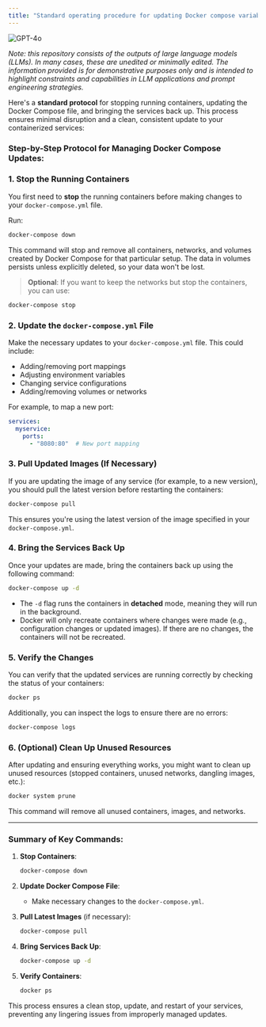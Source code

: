 ```yaml
---
title: "Standard operating procedure for updating Docker compose variables"
---
```

![GPT-4o](https://img.shields.io/badge/GPT--4o-3333FF?style=for-the-badge&logo=openai&logoColor=white)



*Note: this repository consists of the outputs of large language models (LLMs). In many cases, these are unedited or minimally edited. The information provided is for demonstrative purposes only and is intended to highlight constraints and capabilities in LLM applications and prompt engineering strategies.*


Here's a **standard protocol** for stopping running containers, updating the Docker Compose file, and bringing the services back up. This process ensures minimal disruption and a clean, consistent update to your containerized services:

### Step-by-Step Protocol for Managing Docker Compose Updates:

### 1. **Stop the Running Containers**

You first need to **stop** the running containers before making changes to your `docker-compose.yml` file.

Run:
```bash
docker-compose down
```
This command will stop and remove all containers, networks, and volumes created by Docker Compose for that particular setup. The data in volumes persists unless explicitly deleted, so your data won't be lost.

> **Optional**: If you want to keep the networks but stop the containers, you can use:
```bash
docker-compose stop
```

### 2. **Update the `docker-compose.yml` File**

Make the necessary updates to your `docker-compose.yml` file. This could include:
- Adding/removing port mappings
- Adjusting environment variables
- Changing service configurations
- Adding/removing volumes or networks

For example, to map a new port:
```yaml
services:
  myservice:
    ports:
      - "8080:80"  # New port mapping
```

### 3. **Pull Updated Images (If Necessary)**

If you are updating the image of any service (for example, to a new version), you should pull the latest version before restarting the containers:

```bash
docker-compose pull
```
This ensures you're using the latest version of the image specified in your `docker-compose.yml`.

### 4. **Bring the Services Back Up**

Once your updates are made, bring the containers back up using the following command:
```bash
docker-compose up -d
```

- The `-d` flag runs the containers in **detached** mode, meaning they will run in the background.
- Docker will only recreate containers where changes were made (e.g., configuration changes or updated images). If there are no changes, the containers will not be recreated.

### 5. **Verify the Changes**

You can verify that the updated services are running correctly by checking the status of your containers:

```bash
docker ps
```

Additionally, you can inspect the logs to ensure there are no errors:
```bash
docker-compose logs
```

### 6. **(Optional) Clean Up Unused Resources**

After updating and ensuring everything works, you might want to clean up unused resources (stopped containers, unused networks, dangling images, etc.):

```bash
docker system prune
```
This command will remove all unused containers, images, and networks.

---

### Summary of Key Commands:
1. **Stop Containers**:
   ```bash
   docker-compose down
   ```
2. **Update Docker Compose File**:
   - Make necessary changes to the `docker-compose.yml`.
   
3. **Pull Latest Images** (if necessary):
   ```bash
   docker-compose pull
   ```
4. **Bring Services Back Up**:
   ```bash
   docker-compose up -d
   ```
5. **Verify Containers**:
   ```bash
   docker ps
   ```

This process ensures a clean stop, update, and restart of your services, preventing any lingering issues from improperly managed updates.